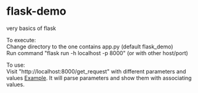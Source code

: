 # flask-demo  
very basics of flask  

To execute:  
  Change directory to the one contains app.py (default flask_demo)  
  Run command "flask run -h localhost -p 8000" (or with other host/port)  
  
To use:  
  Visit "http://localhost:8000/get_request" with different parameters and values [Example](http://localhost:8000/get_request?param1=1&param2=2). It will parse parameters and show them with associating values.  
  
